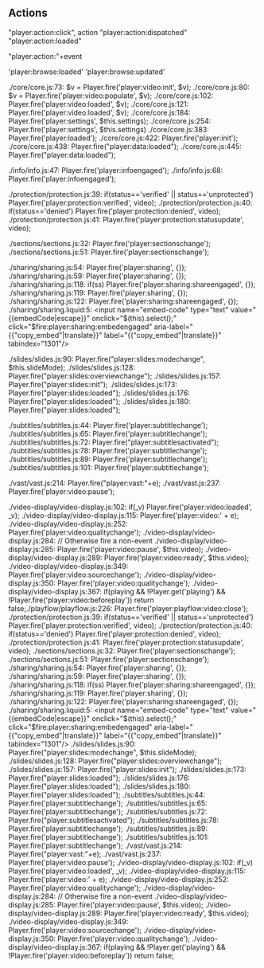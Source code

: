 ## Actions

"player:action:click", action
"player:action:dispatched"
"player:action:loaded"

"player:action:"+event


'player:browse:loaded'
'player:browse:updated'


./core/core.js:73:    $v = Player.fire('player:video:init', $v);
./core/core.js:80:        $v = Player.fire('player:video:populate', $v);
./core/core.js:102:              Player.fire('player:video:loaded', $v);
./core/core.js:121:        Player.fire('player:video:loaded', $v);
./core/core.js:184:              Player.fire('player:settings', $this.settings);
./core/core.js:254:          Player.fire('player:settings', $this.settings)
./core/core.js:383:          Player.fire('player:loaded');
./core/core.js:422:          Player.fire('player:init');
./core/core.js:438:                          Player.fire("player:data:loaded");
./core/core.js:445:                  Player.fire("player:data:loaded");

./info/info.js:47:          Player.fire('player:infoengaged');
./info/info.js:68:          Player.fire('player:infoengaged');

./protection/protection.js:39:      if(status=='verified' || status=='unprotected') Player.fire('player:protection:verified', video);
./protection/protection.js:40:      if(status=='denied') Player.fire('player:protection:denied', video);
./protection/protection.js:41:      Player.fire('player:protection:statusupdate', video);

./sections/sections.js:32:                  Player.fire('player:sectionschange');
./sections/sections.js:51:          Player.fire('player:sectionschange');

./sharing/sharing.js:54:          Player.fire('player:sharing', {});
./sharing/sharing.js:59:          Player.fire('player:sharing', {});
./sharing/sharing.js:118:          if(ss) Player.fire('player:sharing:shareengaged', {});
./sharing/sharing.js:119:          Player.fire('player:sharing', {});
./sharing/sharing.js:122:          Player.fire('player:sharing:shareengaged', {});
./sharing/sharing.liquid:5:      <input name="embed-code" type="text" value="{{embedCode|escape}}" onclick="$(this).select();" click="$fire:player:sharing:embedengaged" aria-label="{{"copy_embed"|translate}}" label="{{"copy_embed"|translate}}" tabindex="1301"/>

./slides/slides.js:90:        Player.fire("player:slides:modechange", $this.slideMode);
./slides/slides.js:128:        Player.fire("player:slides:overviewchange");
./slides/slides.js:157:        Player.fire("player:slides:init");
./slides/slides.js:173:            Player.fire("player:slides:loaded");
./slides/slides.js:176:            Player.fire("player:slides:loaded");
./slides/slides.js:180:          Player.fire("player:slides:loaded");

./subtitles/subtitles.js:44:        Player.fire('player:subtitlechange');
./subtitles/subtitles.js:65:          Player.fire('player:subtitlechange');
./subtitles/subtitles.js:72:              Player.fire("player:subtitlesactivated");
./subtitles/subtitles.js:78:          Player.fire('player:subtitlechange');
./subtitles/subtitles.js:89:          Player.fire('player:subtitlechange');
./subtitles/subtitles.js:101:          Player.fire('player:subtitlechange');

./vast/vast.js:214:      Player.fire("player:vast:"+e);
./vast/vast.js:237:      Player.fire('player:video:pause');

./video-display/video-display.js:102:              if(_v) Player.fire('player:video:loaded', _v);
./video-display/video-display.js:115:            Player.fire('player:video:' + e);
./video-display/video-display.js:252:        Player.fire('player:video:qualitychange');
./video-display/video-display.js:284:          // Otherwise fire a non-event
./video-display/video-display.js:285:          Player.fire('player:video:pause', $this.video);
./video-display/video-display.js:289:        Player.fire('player:video:ready', $this.video);
./video-display/video-display.js:349:            Player.fire('player:video:sourcechange');
./video-display/video-display.js:350:            Player.fire('player:video:qualitychange');
./video-display/video-display.js:367:                  if(playing && !Player.get('playing') && !Player.fire('player:video:beforeplay')) return false;./playflow/playflow.js:226:              Player.fire('player:playflow:video:close');
./protection/protection.js:39:      if(status=='verified' || status=='unprotected') Player.fire('player:protection:verified', video);
./protection/protection.js:40:      if(status=='denied') Player.fire('player:protection:denied', video);
./protection/protection.js:41:      Player.fire('player:protection:statusupdate', video);
./sections/sections.js:32:                  Player.fire('player:sectionschange');
./sections/sections.js:51:          Player.fire('player:sectionschange');
./sharing/sharing.js:54:          Player.fire('player:sharing', {});
./sharing/sharing.js:59:          Player.fire('player:sharing', {});
./sharing/sharing.js:118:          if(ss) Player.fire('player:sharing:shareengaged', {});
./sharing/sharing.js:119:          Player.fire('player:sharing', {});
./sharing/sharing.js:122:          Player.fire('player:sharing:shareengaged', {});
./sharing/sharing.liquid:5:      <input name="embed-code" type="text" value="{{embedCode|escape}}" onclick="$(this).select();" click="$fire:player:sharing:embedengaged" aria-label="{{"copy_embed"|translate}}" label="{{"copy_embed"|translate}}" tabindex="1301"/>
./slides/slides.js:90:        Player.fire("player:slides:modechange", $this.slideMode);
./slides/slides.js:128:        Player.fire("player:slides:overviewchange");
./slides/slides.js:157:        Player.fire("player:slides:init");
./slides/slides.js:173:            Player.fire("player:slides:loaded");
./slides/slides.js:176:            Player.fire("player:slides:loaded");
./slides/slides.js:180:          Player.fire("player:slides:loaded");
./subtitles/subtitles.js:44:        Player.fire('player:subtitlechange');
./subtitles/subtitles.js:65:          Player.fire('player:subtitlechange');
./subtitles/subtitles.js:72:              Player.fire("player:subtitlesactivated");
./subtitles/subtitles.js:78:          Player.fire('player:subtitlechange');
./subtitles/subtitles.js:89:          Player.fire('player:subtitlechange');
./subtitles/subtitles.js:101:          Player.fire('player:subtitlechange');
./vast/vast.js:214:      Player.fire("player:vast:"+e);
./vast/vast.js:237:      Player.fire('player:video:pause');
./video-display/video-display.js:102:              if(_v) Player.fire('player:video:loaded', _v);
./video-display/video-display.js:115:            Player.fire('player:video:' + e);
./video-display/video-display.js:252:        Player.fire('player:video:qualitychange');
./video-display/video-display.js:284:          // Otherwise fire a non-event
./video-display/video-display.js:285:          Player.fire('player:video:pause', $this.video);
./video-display/video-display.js:289:        Player.fire('player:video:ready', $this.video);
./video-display/video-display.js:349:            Player.fire('player:video:sourcechange');
./video-display/video-display.js:350:            Player.fire('player:video:qualitychange');
./video-display/video-display.js:367:                  if(playing && !Player.get('playing') && !Player.fire('player:video:beforeplay')) return false;
